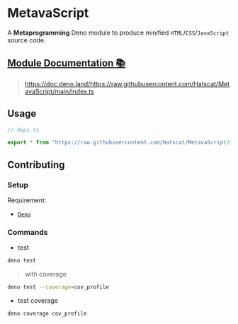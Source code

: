 # MetavaScript

A **Metaprogramming** Deno module to produce minified `HTML`/`CSS`/`JavaScript`
source code.

## [Module Documentation 📚](https://doc.deno.land/https://raw.githubusercontent.com/Hatscat/MetavaScript/main/index.ts)

> <https://doc.deno.land/https://raw.githubusercontent.com/Hatscat/MetavaScript/main/index.ts>

## Usage

```ts
// deps.ts

export * from "https://raw.githubusercontent.com/Hatscat/MetavaScript/main/index.ts";
```

## Contributing

### Setup

Requirement:

- [`Deno`](https://deno.land/manual@v1.24.1/getting_started/installation)

### Commands

- test

```sh
deno test
```

> with coverage

```sh
deno test --coverage=cov_profile
```

- test coverage

```sh
deno coverage cov_profile
```
